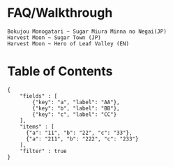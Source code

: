 # FAQ/Walkthrough
    Bokujou Monogatari ~ Sugar Miura Minna no Negai(JP)
    Harvest Moon ~ Sugar Town (JP)
    Harvest Moon ~ Hero of Leaf Valley (EN)
# Table of Contents

```json:table
{
    "fields" : [
        {"key": "a", "label": "AA"},
        {"key": "b", "label": "BB"},
        {"key": "c", "label": "CC"}
    ],
    "items" : [
      {"a": "11", "b": "22", "c": "33"},
      {"a": "211", "b": "222", "c": "233"}
    ],
    "filter" : true
}
```
